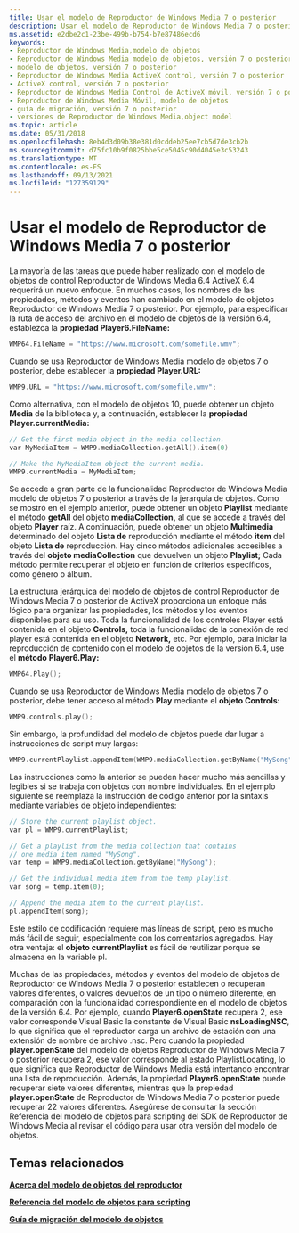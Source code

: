 ```yaml
---
title: Usar el modelo de Reproductor de Windows Media 7 o posterior
description: Usar el modelo de Reproductor de Windows Media 7 o posterior
ms.assetid: e2dbe2c1-23be-499b-b754-b7e87486ecd6
keywords:
- Reproductor de Windows Media,modelo de objetos
- Reproductor de Windows Media modelo de objetos, versión 7 o posterior
- modelo de objetos, versión 7 o posterior
- Reproductor de Windows Media ActiveX control, versión 7 o posterior
- ActiveX control, versión 7 o posterior
- Reproductor de Windows Media Control de ActiveX móvil, versión 7 o posterior
- Reproductor de Windows Media Móvil, modelo de objetos
- guía de migración, versión 7 o posterior
- versiones de Reproductor de Windows Media,object model
ms.topic: article
ms.date: 05/31/2018
ms.openlocfilehash: 8eb4d3d09b38e381d0cddeb25ee7cb5d7de3cb2b
ms.sourcegitcommit: d75fc10b9f0825bbe5ce5045c90d4045e3c53243
ms.translationtype: MT
ms.contentlocale: es-ES
ms.lasthandoff: 09/13/2021
ms.locfileid: "127359129"
---
```

# <a name="using-the-windows-media-player-7-or-later-object-model"></a>Usar el modelo de Reproductor de Windows Media 7 o posterior

La mayoría de las tareas que puede haber realizado con el modelo de objetos de control Reproductor de Windows Media 6.4 ActiveX 6.4 requerirá un nuevo enfoque. En muchos casos, los nombres de las propiedades, métodos y eventos han cambiado en el modelo de objetos Reproductor de Windows Media 7 o posterior. Por ejemplo, para especificar la ruta de acceso del archivo en el modelo de objetos de la versión 6.4, establezca la **propiedad Player6.FileName:**


```C++
WMP64.FileName = "https://www.microsoft.com/somefile.wmv";

```



Cuando se usa Reproductor de Windows Media modelo de objetos 7 o posterior, debe establecer la **propiedad Player.URL:**


```C++
WMP9.URL = "https://www.microsoft.com/somefile.wmv";

```



Como alternativa, con el modelo de objetos 10, puede obtener un objeto **Media** de la biblioteca y, a continuación, establecer la **propiedad Player.currentMedia:**


```C++
// Get the first media object in the media collection.
var MyMediaItem = WMP9.mediaCollection.getAll().item(0)

// Make the MyMediaItem object the current media.
WMP9.currentMedia = MyMediaItem;

```



Se accede a gran parte de la funcionalidad Reproductor de Windows Media modelo de objetos 7 o posterior a través de la jerarquía de objetos. Como se mostró en el ejemplo anterior, puede obtener un objeto **Playlist** mediante el método **getAll** del objeto **mediaCollection,** al que se accede a través del objeto **Player** raíz. A continuación, puede obtener un objeto **Multimedia** determinado del objeto **Lista de** reproducción mediante el método **item** del objeto **Lista de** reproducción. Hay cinco métodos adicionales accesibles a través del **objeto mediaCollection** que devuelven un objeto **Playlist;** Cada método permite recuperar el objeto en función de criterios específicos, como género o álbum.

La estructura jerárquica del modelo de objetos de control Reproductor de Windows Media 7 o posterior de ActiveX proporciona un enfoque más lógico para organizar las propiedades, los métodos y los eventos disponibles para su uso. Toda la funcionalidad de los controles Player está contenida en el objeto **Controls,** toda la funcionalidad de la conexión de red player está contenida en el objeto **Network,** etc. Por ejemplo, para iniciar la reproducción de contenido con el modelo de objetos de la versión 6.4, use el **método Player6.Play:**


```C++
WMP64.Play();

```



Cuando se usa Reproductor de Windows Media modelo de objetos 7 o posterior, debe tener acceso al método **Play** mediante el **objeto Controls:**


```C++
WMP9.controls.play();

```



Sin embargo, la profundidad del modelo de objetos puede dar lugar a instrucciones de script muy largas:


```C++
WMP9.currentPlaylist.appendItem(WMP9.mediaCollection.getByName("MySong").item(0));

```



Las instrucciones como la anterior se pueden hacer mucho más sencillas y legibles si se trabaja con objetos con nombre individuales. En el ejemplo siguiente se reemplaza la instrucción de código anterior por la sintaxis mediante variables de objeto independientes:


```C++
// Store the current playlist object.
var pl = WMP9.currentPlaylist;

// Get a playlist from the media collection that contains
// one media item named "MySong".
var temp = WMP9.mediaCollection.getByName("MySong");

// Get the individual media item from the temp playlist.
var song = temp.item(0);

// Append the media item to the current playlist.
pl.appendItem(song);

```



Este estilo de codificación requiere más líneas de script, pero es mucho más fácil de seguir, especialmente con los comentarios agregados. Hay otra ventaja: el **objeto currentPlaylist** es fácil de reutilizar porque se almacena en la variable pl.

Muchas de las propiedades, métodos y eventos del modelo de objetos de Reproductor de Windows Media 7 o posterior establecen o recuperan valores diferentes, o valores devueltos de un tipo o número diferente, en comparación con la funcionalidad correspondiente en el modelo de objetos de la versión 6.4. Por ejemplo, cuando **Player6.openState** recupera 2, ese valor corresponde Visual Basic la constante de Visual Basic **nsLoadingNSC**, lo que significa que el reproductor carga un archivo de estación con una extensión de nombre de archivo .nsc. Pero cuando la propiedad **player.openState** del modelo de objetos Reproductor de Windows Media 7 o posterior recupera 2, ese valor corresponde al estado PlaylistLocating, lo que significa que Reproductor de Windows Media está intentando encontrar una lista de reproducción. Además, la propiedad **Player6.openState** puede recuperar siete valores diferentes, mientras que la propiedad **player.openState** de Reproductor de Windows Media 7 o posterior puede recuperar 22 valores diferentes. Asegúrese de consultar la sección Referencia del modelo de objetos para scripting del SDK de Reproductor de Windows Media al revisar el código para usar otra versión del modelo de objetos.

## <a name="related-topics"></a>Temas relacionados

<dl> <dt>

[**Acerca del modelo de objetos del reproductor**](about-the-player-object-model.md)
</dt> <dt>

[**Referencia del modelo de objetos para scripting**](object-model-reference-for-scripting.md)
</dt> <dt>

[**Guía de migración del modelo de objetos**](object-model-migration-guide.md)
</dt> </dl>

 

 




